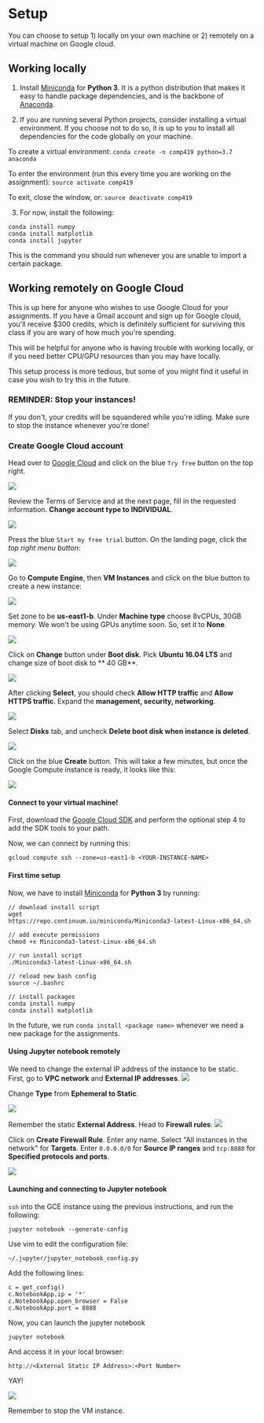 # Setup

You can choose to setup 1) locally on your own machine or 2) remotely on a virtual machine on Google cloud.

## Working locally


1. Install [Miniconda](https://conda.io/miniconda.html) for **Python 3**. It is a python distribution that makes it easy to handle package dependencies, and is the backbone of [Anaconda](https://www.anaconda.com/download).


2. If you are running several Python projects, consider installing a virtual environment. If you choose not to do so, it is up to you to install all dependencies for the code globally on your machine.

To create a virtual environment:
`conda create -n comp419 python=3.7 anaconda`

To enter the environment (run this every time you are working on the assignment):
`source activate comp419`

To exit, close the window, or:
`source deactivate comp419`

3. For now, install the following:
```
conda install numpy
conda install matplotlib
conda install jupyter
```
This is the command you should run whenever you are unable to import a certain package.

## Working remotely on Google Cloud

This is up here for anyone who wishes to use Google Cloud for your assignments. If you have a Gmail account and sign up for Google cloud, you'll receive $300 credits, which is definitely sufficient for surviving this class if you are wary of how much you're spending.

This will be helpful for anyone who is having trouble with working locally, or if you need better CPU/GPU resources than you may have locally.

This setup process is more tedious, but some of you might find it useful in case you wish to try this in the future.

### REMINDER: Stop your instances!
If you don't, your credits will be squandered while you're idling. Make sure to stop the instance whenever you're done!

### Create Google Cloud account

Head over to [Google Cloud](https://cloud.google.com/) and click on the blue `Try free` button on the top right.

![](./img/gcp_1_home.png)

Review the Terms of Service and at the next page, fill in the requested information. **Change account type to INDIVIDUAL**.

![](./img/gcp_2_account.png)

Press the blue `Start my free trial` button. On the landing page, click the *top right menu button*:

![](./img/gcp_3_projectHome.png)

Go to **Compute Engine**, then **VM Instances** and click on the blue button to create a new instance:

![](./img/gcp_4_navigate.png)

Set zone to be **us-east1-b**. Under **Machine type** choose 8vCPUs, 30GB memory. We won't be using GPUs anytime soon. So, set it to **None**.

![](./img/gcp_5_instance.png)

Click on **Change** button under **Boot disk**. Pick **Ubuntu 16.04 LTS** and change size of boot disk to ** 40 GB**.

![](./img/gcp_6_boot.png)

After clicking **Select**, you should check **Allow HTTP traffic** and **Allow HTTPS traffic**. Expand the **management, security, networking**. 

![](./img/gcp_7_instance2.png)

Select **Disks** tab, and uncheck **Delete boot disk when instance is deleted**.

![](./img/gcp_8_delete.png)

Click on the blue **Create** button. This will take a few minutes, but once the Google Compute instance is ready, it looks like this: 

![](./img/gcp_9_dropbox.png)

#### Connect to your virtual machine!

First, download the [Google Cloud SDK](https://cloud.google.com/sdk/docs/) and perform the optional step 4 to add the SDK tools to your path.

Now, we can connect by running this:
```
gcloud compute ssh --zone=us-east1-b <YOUR-INSTANCE-NAME>
```
#### First time setup

Now, we have to install [Miniconda](https://conda.io/miniconda.html) for **Python 3** by running:

```
// download install script
wget 
https://repo.continuum.io/miniconda/Miniconda3-latest-Linux-x86_64.sh

// add execute permissions
chmod +x Miniconda3-latest-Linux-x86_64.sh

// run install script
./Miniconda3-latest-Linux-x86_64.sh

// reload new bash config
source ~/.bashrc

// install packages
conda install numpy
conda install matplotlib
```

In the future, we run `conda install <package name>` whenever we need a new package for the assignments.

#### Using Jupyter notebook remotely

We need to change the external IP address of the instance to be static. First, go to **VPC network** and **External IP addresses**. 
![](./img/gcp_10_network.png)

Change **Type** from **Ephemeral to Static**.

![](./img/gcp_11_static.png)

Remember the static **External Address**. Head to **Firewall rules**:
![](./img/gcp_12_firewall.png)

Click on **Create Firewall Rule**. 
Enter any name. 
Select "All instances in the network" for **Targets**. 
Enter `0.0.0.0/0` for **Source IP ranges** and `tcp:8888` for **Specified protocols and ports**. 

![](./img/gcp_13_rule.png)

#### Launching and connecting to Jupyter notebook

`ssh` into the GCE instance using the previous instructions, and run the following:

```
jupyter notebook --generate-config
```

Use vim to edit the configuration file:
```
~/.jupyter/jupyter_notebook_config.py
```

Add the following lines:

```
c = get_config()  
c.NotebookApp.ip = '*'  
c.NotebookApp.open_browser = False  
c.NotebookApp.port = 8888
```
Now, you can launch the jupyter notebook
```
jupyter notebook
```

And access it in your local browser:
```
http://<External Static IP Address>:<Port Number>
```

YAY!

![](./img/jup_1_home.png)

Remember to stop the VM instance.